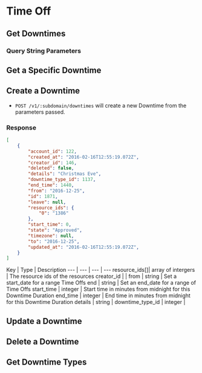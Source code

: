 # Time Off

## Get Downtimes

### Query String Parameters



## Get a Specific Downtime

## Create a Downtime

* `POST /v1/:subdomain/downtimes` will create a new Downtime from the parameters passed.

### Response

```json
[
	{
		"account_id": 122,
		"created_at": "2016-02-16T12:55:19.072Z",
		"creator_id": 146,
		"deleted": false,
		"details": "Christmas Eve",
		"downtime_type_id": 1137,
		"end_time": 1440,
		"from": "2016-12-25",
		"id": 1871,
		"leave": null,
		"resource_ids": {
			"0": "1386"
		},
		"start_time": 0,
		"state": "Approved",
		"timezone": null,
		"to": "2016-12-25",
		"updated_at": "2016-02-16T12:55:19.072Z",
	}
]

```
Key | Type | Description
--- | --- | --- | ---
resource_ids[]| array of intergers | The resource ids of the resources
creator_id | | 
from | string | Set a start_date for a range Time Offs
end | string | Set an end_date for a range of Time Offs
start_time | integer | Start time in minutes from midnight for this Downtime Duration
end_time | integer | End time in minutes from midnight for this Downtime Duration
details | string | 
downtime_type_id | integer | 



## Update a Downtime
## Delete a Downtime

## Get Downtime Types